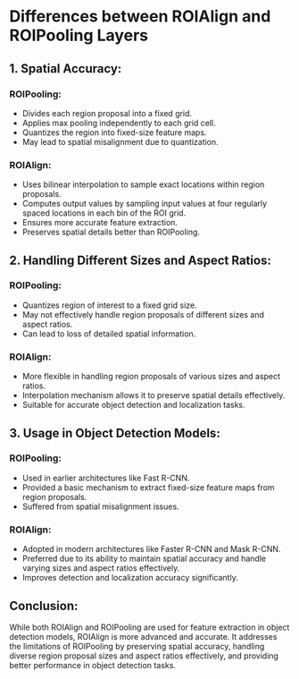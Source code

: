 # Differences between ROIAlign and ROIPooling Layers

## 1. Spatial Accuracy:

### ROIPooling:
- Divides each region proposal into a fixed grid.
- Applies max pooling independently to each grid cell.
- Quantizes the region into fixed-size feature maps.
- May lead to spatial misalignment due to quantization.

### ROIAlign:
- Uses bilinear interpolation to sample exact locations within region proposals.
- Computes output values by sampling input values at four regularly spaced locations in each bin of the ROI grid.
- Ensures more accurate feature extraction.
- Preserves spatial details better than ROIPooling.

## 2. Handling Different Sizes and Aspect Ratios:

### ROIPooling:
- Quantizes region of interest to a fixed grid size.
- May not effectively handle region proposals of different sizes and aspect ratios.
- Can lead to loss of detailed spatial information.

### ROIAlign:
- More flexible in handling region proposals of various sizes and aspect ratios.
- Interpolation mechanism allows it to preserve spatial details effectively.
- Suitable for accurate object detection and localization tasks.

## 3. Usage in Object Detection Models:

### ROIPooling:
- Used in earlier architectures like Fast R-CNN.
- Provided a basic mechanism to extract fixed-size feature maps from region proposals.
- Suffered from spatial misalignment issues.

### ROIAlign:
- Adopted in modern architectures like Faster R-CNN and Mask R-CNN.
- Preferred due to its ability to maintain spatial accuracy and handle varying sizes and aspect ratios effectively.
- Improves detection and localization accuracy significantly.

## Conclusion:

While both ROIAlign and ROIPooling are used for feature extraction in object detection models, ROIAlign is more advanced and accurate. It addresses the limitations of ROIPooling by preserving spatial accuracy, handling diverse region proposal sizes and aspect ratios effectively, and providing better performance in object detection tasks.

